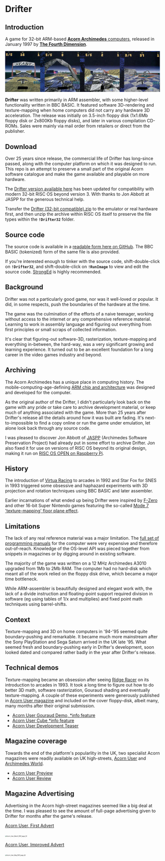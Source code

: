

# Drifter

## Introduction

A game for 32-bit ARM-based [**Acorn Archimedes** computers](https://en.wikipedia.org/wiki/Acorn_Archimedes), released in January 1997 by [**The Fourth Dimension**](https://en.wikipedia.org/wiki/The_Fourth_Dimension_(company)). 

![screenshots](Images/screenshots.png)

**Drifter** was written primarily in ARM assembler, with some higher-level functionality written in BBC BASIC. It featured software 3D-rendering and texture-mapping when home computers did not carry any hardware 3D acceleration. The release was initially on 3.5-inch floppy disk (1x1.6Mb floppy disk or 2x800Kb floppy disks), and later in various compilation CD-ROMs. Sales were mainly via mail order from retailers or direct from the publisher.

## Download

Over 25 years since release, the commercial life of Drifter has long-since passed, along with the computer platform on which it was designed to run. This repo is an attempt to preserve a small part of the original Acorn software catalogue and make the game available and playable on more hardware.

The [Drifter version available here](https://github.com/AcornDrifter/Drifter/blob/main/Drifter%20(32-bit%20compatible).zip) has been updated for compatibility with modern 32-bit RISC OS beyond version 3. With thanks to Jon Abbott at JASPP for the generous technical help.

Transfer the [Drifter (32-bit compatible).zip](https://github.com/AcornDrifter/Drifter/blob/main/Drifter%20(32-bit%20compatible).zip) to the emulator or real hardware first, and then unzip the archive within RISC OS itself to preserve the file types within the **`!Drifter32`** folder.

## Source code

The source code is available in a [readable form here on GitHub](Source/!RunImage.txt). The BBC BASIC (tokenized) form of the same file is also provided. 

If you're interested enough to tinker with the source code, shift-double-click on **`!Drifter32`**, and shift-double-click on **`!RunImage`** to view and edit the source code. [StrongEd](http://stronged.iconbar.com) is highly recommended.

## Background

Drifter was not a particularly good game, nor was it well-loved or popular. It did, in some respects, push the boundaries of the hardware at the time. 

The game was the culmination of the efforts of a naive teenager, working without access to the internet or any comprehensive reference material. Learning to work in assembly language and figuring out everything from first principles or small scraps of collected information.

It's clear that figuring-out software-3D, rasterization, texture-mapping and everything in-between, the hard-way, was a very significant growing and learning experience. It turned out to be an excellent foundation for a long career in the video games industry and beyond.

## Archiving

The Acorn Archimedes has a unique place in computing history. The mobile-computing-age-defining [ARM chip and architecture](https://en.wikipedia.org/wiki/ARM_architecture_family) was designed and developed for the computer.

As the original author of the Drifter, I didn't particularly look back on the game with any pride or take care to archive development material, or keep much of anything associated with the game. More than 25 years after Drifter's release all the details around how it was built are fading. It's next-to-impossible to find a copy online or run the game under emulation, let alone look back through any source code.

I was pleased to discover Jon Abbott of [JASPP](https://forums.jaspp.org.uk/forum/index.php) (Archimedes Software Preservation Project) had already put in some effort to archive Drifter. Jon also fixed it for use on versions of RISC OS beyond its original design, making it run on [RISC OS OPEN on Raspberry Pi](https://www.riscosopen.org/content/downloads/raspberry-pi).

## History

The introduction of [Virtua Racing](https://en.wikipedia.org/wiki/Virtua_Racing) to arcades in 1992 and Star Fox for SNES in 1993 triggered some obsessive and haphazard experiments with 3D projection and rotation techniques using BBC BASIC and later assembler.

Earlier incarnations of what ended up being Drifter were inspired by [F-Zero](https://en.wikipedia.org/wiki/F-Zero_(video_game)) and other 16-bit Super Nintendo games featuring the so-called [Mode 7 'texture-mapping' floor plane effect](https://en.wikipedia.org/wiki/Mode_7). 

## Limitations

The lack of any real reference material was a major limitation. The [full set of programming manuals](http://www.riscos.com/support/developers/prm_index/prmindex.html) for the computer were very expensive and therefore out-of-reach. Knowledge of the OS-level API was pieced together from snippets in magazines or by digging around in existing software.

The majority of the game was written on a 12 MHz Archimedes A3010 upgraded from 1Mb to 2Mb RAM. The computer had no hard-disk which meant all of the work relied on the floppy disk drive, which became a major time bottleneck.

While ARM-assembler is beautifully designed and elegant work with, the lack of a divide instruction and floating-point support required division in software (eg using tables of 1/x and multiplies) and fixed point math techniques using barrel-shifts.

## Context

Texture-mapping and 3D on home computers in '94-'95 seemed quite boundary-pushing and remarkable. It became much more mainstream after the Sony PlayStation and Sega Saturn arrived in the UK late '95. What seemed fresh and boundary-pushing early in Drifter's development, soon looked dated and compared rather badly in the year after Drifter's release.

## Technical demos

Texture-mapping became an obsession after seeing [Ridge Racer](https://en.wikipedia.org/wiki/Ridge_Racer) on its introduction to arcades in 1993. It took a long time to figure out how to do better 3D math, software rasterization, Gouraud shading and eventually texture-mapping. A couple of these experiments were generously published in [Acorn User magazine](https://en.wikipedia.org/wiki/Acorn_User) and included on the cover floppy-disk, albeit many, many months after their original submission.

* [Acorn User Gouraud Demo, *info feature](https://archive.org/details/AcornUser173-Oct96/page/n75/mode/1up)
* [Acorn User Cube *info feature](https://archive.org/details/AcornUser176-Xmas96/page/n80/mode/1up)
* [Acorn User Development Teaser](https://archive.org/details/AcornUser174-Nov96/page/n81/mode/1up)

## Magazine coverage

Towards the end of the platform's popularlity in the UK, two specialist Acorn magazines were readily available on UK high-streets, [Acorn User](https://en.wikipedia.org/wiki/Acorn_User) and [Archimedes World](https://archive.org/search.php?query=acorn%20archimedes%20world). 

* [Acorn User Preview](https://archive.org/details/AcornUser177-Jan97/page/n62/mode/1up)
* [Acorn User Review](https://archive.org/details/AcornUser183-Jul97/page/n55/mode/1up)

## Magazine Advertising

Advertising in the Acorn high-street magazines seemed like a big deal at the time. I was pleased to see the amount of full-page advertising given to Drifter for months after the game's release. 

[Acorn User, First Advert](https://archive.org/details/AcornUser179-Mar97/page/n58/mode/1up)

<img src="Images/Acorn_User_March_1997_page_59.png" alt="Acorn_User_March_1997_page_59" style="zoom:30%;" />

[Acorn User, Improved Advert](https://archive.org/details/AcornUser181-May97/page/n61/mode/1up)

<img src="Images/Acorn_User_May_1997_page_62.png" alt="Acorn_User_May_1997_page_62" style="zoom:30%;" />